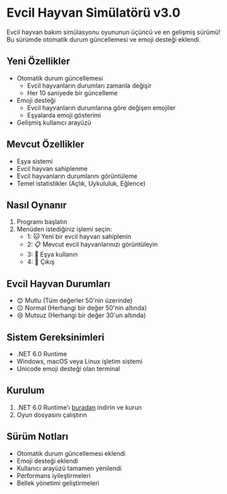 # Evcil Hayvan Simülatörü v3.0

Evcil hayvan bakım simülasyonu oyununun üçüncü ve en gelişmiş sürümü! Bu sürümde otomatik durum güncellemesi ve emoji desteği eklendi.

## Yeni Özellikler
- Otomatik durum güncellemesi
  - Evcil hayvanların durumları zamanla değişir
  - Her 10 saniyede bir güncelleme
- Emoji desteği
  - Evcil hayvanların durumlarına göre değişen emojiler
  - Eşyalarda emoji gösterimi
- Gelişmiş kullanıcı arayüzü

## Mevcut Özellikler
- Eşya sistemi
- Evcil hayvan sahiplenme
- Evcil hayvanların durumlarını görüntüleme
- Temel istatistikler (Açlık, Uykululuk, Eğlence)

## Nasıl Oynanır
1. Programı başlatın
2. Menüden istediğiniz işlemi seçin:
   - 1: 🐱 Yeni bir evcil hayvan sahiplenin
   - 2: 📋 Mevcut evcil hayvanlarınızı görüntüleyin
   - 3: 🎁 Eşya kullanın
   - 4: 👋 Çıkış

## Evcil Hayvan Durumları
- 😊 Mutlu (Tüm değerler 50'nin üzerinde)
- 😐 Normal (Herhangi bir değer 50'nin altında)
- 😢 Mutsuz (Herhangi bir değer 30'un altında)

## Sistem Gereksinimleri
- .NET 6.0 Runtime
- Windows, macOS veya Linux işletim sistemi
- Unicode emoji desteği olan terminal

## Kurulum
1. .NET 6.0 Runtime'ı [buradan](https://dotnet.microsoft.com/download/dotnet/6.0) indirin ve kurun
2. Oyun dosyasını çalıştırın

## Sürüm Notları
- Otomatik durum güncellemesi eklendi
- Emoji desteği eklendi
- Kullanıcı arayüzü tamamen yenilendi
- Performans iyileştirmeleri
- Bellek yönetimi geliştirmeleri 